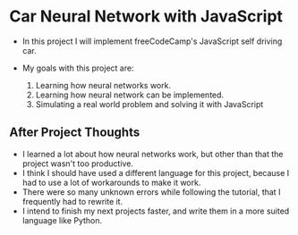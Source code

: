 # Car Neural Network with JavaScript

- In this project I will implement freeCodeCamp's JavaScript self driving car.

- My goals with this project are:
    1. Learning how neural networks work.
    2. Learning how neural network can be implemented.
    3. Simulating a real world problem and solving it with JavaScript

## After Project Thoughts
- I learned a lot about how neural networks work, but other than that the project wasn't too productive.
- I think I should have used a different language for this project, because I had to use a lot of workarounds to make it work.
- There were so many unknown errors while following the tutorial, that I frequently had to rewrite it.
- I intend to finish my next projects faster, and write them in a more suited language like Python.